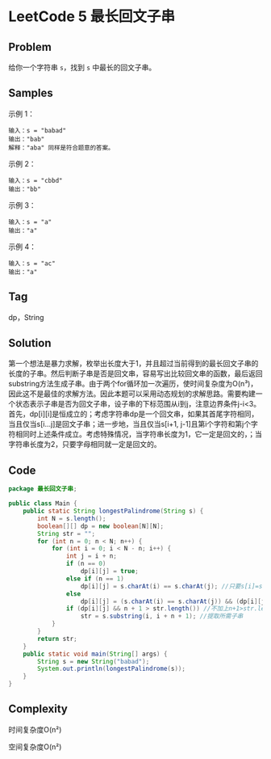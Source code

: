 # LeetCode 5 最长回文子串

## Problem

给你一个字符串 `s`，找到 `s` 中最长的回文子串。

## Samples

示例 1：

```
输入：s = "babad"
输出："bab"
解释："aba" 同样是符合题意的答案。
```


示例 2：

```
输入：s = "cbbd"
输出："bb"
```


示例 3：

```
输入：s = "a"
输出："a"
```


示例 4：

```
输入：s = "ac"
输出："a"
```

## Tag

dp，String

## Solution

第一个想法是暴力求解，枚举出长度大于1，并且超过当前得到的最长回文子串的长度的子串。然后判断子串是否是回文串，容易写出比较回文串的函数，最后返回substring方法生成子串。由于两个for循环加一次遍历，使时间复杂度为O(n³)，因此这不是最佳的求解方法。因此本题可以采用动态规划的求解思路。需要构建一个状态表示子串是否为回文子串，设子串的下标范围从i到j，注意边界条件j-i<3。首先，dp[i][i]是恒成立的；考虑字符串dp是一个回文串，如果其首尾字符相同，当且仅当s[i…j]是回文子串；进一步地，当且仅当s[i+1, j-1]且第i个字符和第j个字符相同时上述条件成立。考虑特殊情况，当字符串长度为1，它一定是回文的，；当字符串长度为2，只要字母相同就一定是回文的。

## Code

```java
package 最长回文子串;

public class Main {
    public static String longestPalindrome(String s) {
        int N = s.length();
        boolean[][] dp = new boolean[N][N];
        String str = "";
        for (int n = 0; n < N; n++) {
            for (int i = 0; i < N - n; i++) {
                int j = i + n;
                if (n == 0)
                    dp[i][j] = true;
                else if (n == 1)
                    dp[i][j] = s.charAt(i) == s.charAt(j); //只要s[i]=s[j]
                else
                    dp[i][j] = (s.charAt(i) == s.charAt(j)) && (dp[i][j] = dp[i+1][j-1]); //只有s[i+1:j−1]是回文串，并且s的第i和j个字母相同时，s[i:j]才会是回文串
                if (dp[i][j] && n + 1 > str.length()) //不加上n+1>str.length()可能会超时
                    str = s.substring(i, i + n + 1); //提取所需子串
            }
        }
        return str;
    }
    public static void main(String[] args) {
        String s = new String("babad");
        System.out.println(longestPalindrome(s));
    }
}
```

## Complexity

时间复杂度O(n²)

空间复杂度O(n²)
